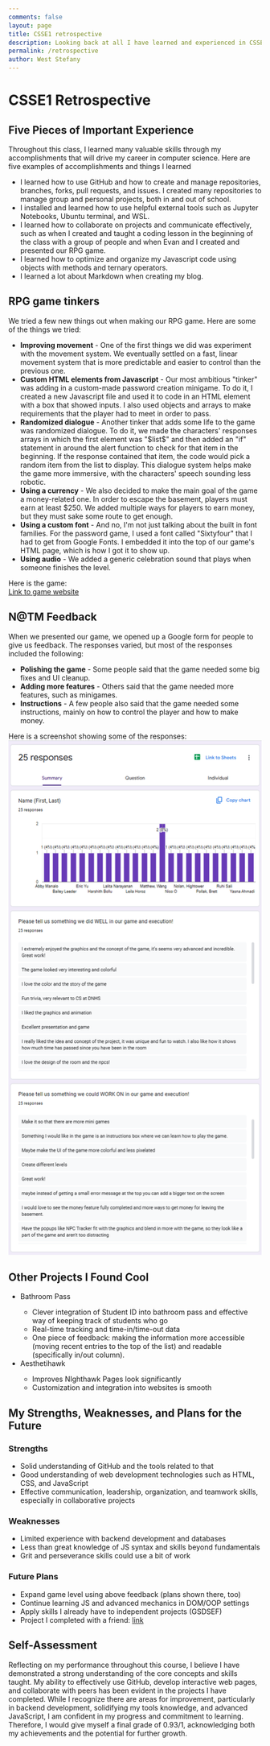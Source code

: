 ```yaml
---
comments: false
layout: page
title: CSSE1 retrospective
description: Looking back at all I have learned and experienced in CSSE1 trimester 2.
permalink: /retrospective
author: West Stefany
---
```

<h1>CSSE1 Retrospective</h1>
<h2>Five Pieces of Important Experience</h2>
<p>Throughout this class, I learned many valuable skills through my accomplishments that will drive my career in computer science. Here are five examples of accomplishments and things I learned</p> 
<ul>
    <li>I learned how to use GitHub and how to create and manage repositories, branches, forks, pull requests, and issues. I created many repositories to manage group and personal projects, both in and out of school.</li>
    <li>I installed and learned how to use helpful external tools such as Jupyter Notebooks, Ubuntu terminal, and WSL.</li>
    <li>I learned how to collaborate on projects and communicate effectively, such as when I created and taught a coding lesson in the beginning of the class with a group of people and when Evan and I created and presented our RPG game.</li>
    <li>I learned how to optimize and organize my Javascript code using objects with methods and ternary operators.</li>
    <li>I learned a lot about Markdown when creating my blog.</li>
</ul>
<h2>RPG game tinkers</h2>
We tried a few new things out when making our RPG game. Here are some of the things we tried:
<ul>
    <li><strong>Improving movement</strong> - One of the first things we did was experiment with the movement system. We eventually settled on a fast, linear movement system that is more predictable and easier to control than the previous one.</li>
    <li><strong>Custom HTML elements from Javascript</strong> - Our most ambitious "tinker" was adding in a custom-made password creation minigame. To do it, I created a new Javascript file and used it to code in an HTML element with a box that showed inputs. I also used objects and arrays to make requirements that the player had to meet in order to pass.</li>
    <li><strong>Randomized dialogue</strong> - Another tinker that adds some life to the game was randomized dialogue. To do it, we made the characters' responses arrays in which the first element was "$list$" and then added an "if" statement in around the alert function to check for that item in the beginning. If the response contained that item, the code would pick a random item from the list to display. This dialogue system helps make the game more immersive, with the characters' speech sounding less robotic.</li>
    <li><strong>Using a currency</strong> - We also decided to make the main goal of the game a money-related one. In order to escape the basement, players must earn at least $250. We added multiple ways for players to earn money, but they must sake some route to get enough.</li>
    <li><strong>Using a custom font</strong> - And no, I'm not just talking about the built in font families. For the password game, I used a font called "Sixtyfour" that I had to get from Google Fonts. I embedded it into the top of our game's HTML page, which is how I got it to show up.</li>
    <li><strong>Using audio</strong> - We added a generic celebration sound that plays when someone finishes the level.</li>
</ul>
Here is the game:
<br><a href="https://evansvetina.github.io/discordBasementSimulator/">Link to game website</a><br>
<h2>N@TM Feedback</h2>
<p>When we presented our game, we opened up a Google form for people to give us feedback. The responses varied, but most of the responses included the following:</p>
<ul>
    <li><strong>Polishing the game</strong> - Some people said that the game needed some big fixes and UI cleanup.</li>
    <li><strong>Adding more features</strong> - Others said that the game needed more features, such as minigames.</li>
    <li><strong>Instructions</strong> - A few people also said that the game needed some instructions, mainly on how to control the player and how to make money.</li>
</ul>
Here is a screenshot showing some of the responses:
<img src="navigation/image.png">
<h2>Other Projects I Found Cool</h2>
<ul>
    <li>Bathroom Pass</li>
    <ul>
        <li>Clever integration of Student ID into bathroom pass and effective way of keeping track of students who go</li>
        <li>Real-time tracking and time-in/time-out data</li>
        <li>One piece of feedback: making the information more accessible (moving recent entries to the top of the list) and readable (specifically in/out column).</li>
    </ul>
    <li>Aesthetihawk</li>
    <ul>
        <li>Improves NIghthawk Pages look significantly</li>
        <li>Customization and integration into websites is smooth</li>
    </ul>
</ul>
<h2>My Strengths, Weaknesses, and Plans for the Future</h2>
<h3>Strengths</h3>
<ul>
    <li>Solid understanding of GitHub and the tools related to that</li>
    <li>Good understanding of web development technologies such as HTML, CSS, and JavaScript</li>
    <li>Effective communication, leadership, organization, and teamwork skills, especially in collaborative projects</li>
</ul>
<h3>Weaknesses</h3>
<ul>
    <li>Limited experience with backend development and databases</li>
    <li>Less than great knowledge of JS syntax and skills beyond fundamentals</li>
    <li>Grit and perseverance skills could use a bit of work</li>
</ul>
<h3>Future Plans</h3>
<ul>
    <li>Expand game level using above feedback (plans shown there, too)</li>
    <li>Continue learning JS and advanced mechanics in DOM/OOP settings</li>
    <li>Apply skills I already have to independent projects (GSDSEF)</li>
    <li>Project I completed with a friend: <a href="https://github.com/Nikhile22427/ISEF">link</a></li>
</ul>
<h2>Self-Assessment</h2>
<p>Reflecting on my performance throughout this course, I believe I have demonstrated a strong understanding of the core concepts and skills taught. My ability to effectively use GitHub, develop interactive web pages, and collaborate with peers has been evident in the projects I have completed. While I recognize there are areas for improvement, particularly in backend development, solidifying my tools knowledge, and advanced JavaScript, I am confident in my progress and commitment to learning. Therefore, I would give myself a final grade of 0.93/1, acknowledging both my achievements and the potential for further growth.</p>